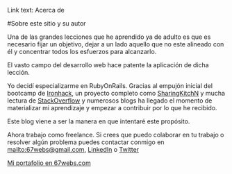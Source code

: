 Link text: Acerca de

#Sobre este sitio y su autor

Una de las grandes lecciones que he aprendido ya de adulto es que es necesario fijar un objetivo, dejar a un lado aquello que no este alineado con él y concentrar todos los esfuerzos para alcanzarlo.

El vasto campo del desarrollo web hace patente la aplicación de dicha lección.

Yo decidí especializarme en RubyOnRails. Gracias al empujón inicial del bootcamp de [Ironhack](http://ironhack.com), un proyecto completo como [SharingKitchN](http://sharingkitchn.com) y mucha lectura de [StackOverflow](http://stackoverflow.com/) y numerosos blogs ha llegado el momento de materializar mi aprendizaje y empezar a contribuir por lo que he recibido.

Este blog viene a ser la manera en que intentaré este propósito.

Ahora trabajo como freelance. Si crees que puedo colaborar en tu trabajo o resolver algún problema puedes contactar  conmigo en <mailto:67webs@gmail.com>, [LinkedIn](https://es.linkedin.com/in/alfredorocamas) o [Twitter](https://twitter.com/AlfredoRocaMas)

[Mi portafolio en 67webs.com](http://67webs.com)

